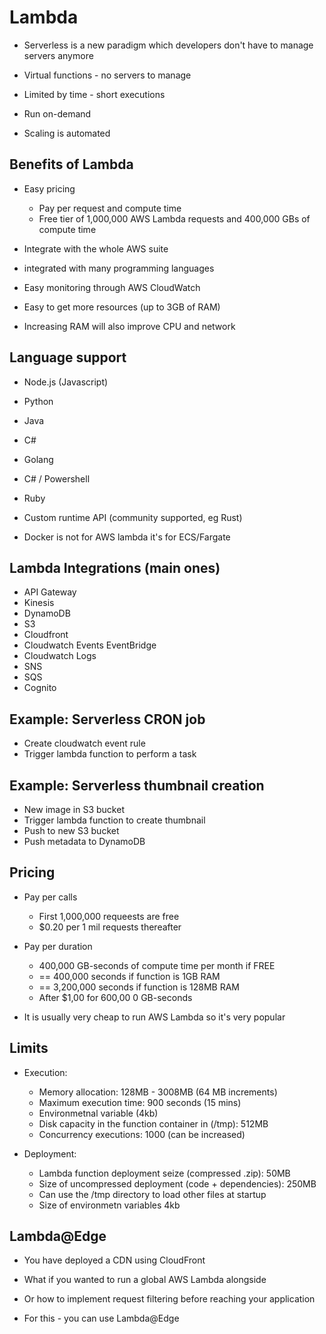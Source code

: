 # Lambda

- Serverless is a new paradigm which developers don't have to manage servers anymore

- Virtual functions - no servers to manage
- Limited by time - short executions
- Run on-demand
- Scaling is automated

## Benefits of Lambda

- Easy pricing
  - Pay per request and compute time
  - Free tier of 1,000,000 AWS Lambda requests and 400,000 GBs of compute time

- Integrate with the whole AWS suite
- integrated with many programming languages
- Easy monitoring through AWS CloudWatch
- Easy to get more resources (up to 3GB of RAM)
- Increasing RAM will also improve CPU and network

## Language support

- Node.js (Javascript)
- Python
- Java
- C#
- Golang
- C# / Powershell
- Ruby
- Custom runtime API (community supported, eg Rust)

- Docker is not for AWS lambda it's for ECS/Fargate

## Lambda Integrations (main ones)

- API Gateway
- Kinesis
- DynamoDB
- S3
- Cloudfront
- Cloudwatch Events EventBridge
- Cloudwatch Logs
- SNS
- SQS
- Cognito

## Example: Serverless CRON job

- Create cloudwatch event rule
- Trigger lambda function to perform a task

## Example: Serverless thumbnail creation

- New image in S3 bucket
- Trigger lambda function to create thumbnail 
- Push to new S3 bucket
- Push metadata to DynamoDB

## Pricing

- Pay per calls 
  - First 1,000,000 requeests are free
  - $0.20 per 1 mil requests thereafter

- Pay per duration 
  - 400,000 GB-seconds of compute time per month if FREE
  - == 400,000 seconds if function is 1GB RAM
  - == 3,200,000 seconds if function is 128MB RAM
  - After $1,00 for 600,00 0 GB-seconds

- It is usually very cheap to run AWS Lambda so it's very popular

## Limits

- Execution:
   - Memory allocation: 128MB - 3008MB (64 MB increments)
   - Maximum execution time: 900 seconds (15 mins)
   - Environmetnal variable (4kb)
   - Disk capacity in the function container in (/tmp): 512MB
   - Concurrency executions: 1000 (can be increased)

- Deployment:
   - Lambda function deployment seize (compressed .zip): 50MB
   - Size of uncompressed deployment (code + dependencies): 250MB
   - Can use the /tmp directory to load other files at startup
   - Size of environmetn variables 4kb

## Lambda@Edge

- You have deployed a CDN using CloudFront
- What if you wanted to run a global AWS Lambda alongside
- Or how to implement request filtering before reaching your application

- For this - you can use Lambda@Edge
  
